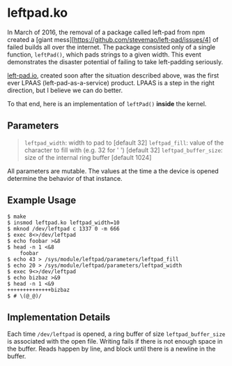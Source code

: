 leftpad.ko
==========

In March of 2016, the removal of a package called left-pad from npm created a [giant mess][https://github.com/stevemao/left-pad/issues/4] of failed builds all over the internet.
The package consisted only of a single function, `leftPad()`, which pads strings to a given width.
This event demonstrates the disaster potential of failing to take left-padding seriously.

[left-pad.io](left-pad.io), created soon after the situation described above, was the first ever LPAAS (left-pad-as-a-service) product.
LPAAS is a step in the right direction, but I believe we can do better.

To that end, here is an implementation of `leftPad()` **inside** the kernel.

## Parameters

> `leftpad_width`: width to pad to [default 32]
> `leftpad_fill`: value of the character to fill with (e.g. 32 for ' ') [default 32]
> `leftpad_buffer_size`: size of the internal ring buffer [default 1024]

All parameters are mutable.
The values at the time a the device is opened determine the behavior of that instance.

## Example Usage

```
$ make
$ insmod leftpad.ko leftpad_width=10
$ mknod /dev/leftpad c 1337 0 -m 666
$ exec 8<>/dev/leftpad
$ echo foobar >&8
$ head -n 1 <&8
    foobar
$ echo 43 > /sys/module/leftpad/parameters/leftpad_fill
$ echo 20 > /sys/module/leftpad/parameters/leftpad_width
$ exec 9<>/dev/leftpad
$ echo bizbaz >&9
$ head -n 1 <&9
++++++++++++++bizbaz
$ # \(@_@)/
```

## Implementation Details

Each time `/dev/leftpad` is opened, a ring buffer of size `leftpad_buffer_size` is associated with the open file.
Writing fails if there is not enough space in the buffer.
Reads happen by line, and block until there is a newline in the buffer.
